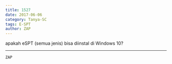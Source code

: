 ```yaml
---
title: 1527
date: 2017-06-06
category: Tanya-SC
tags: E-SPT
author: ZAP
---
```


apakah eSPT (semua jenis) bisa diinstal di Windows 10?

---



`ZAP`
